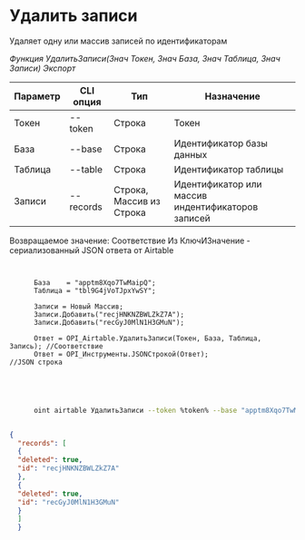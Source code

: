 ﻿---
sidebar_position: 4
---

# Удалить записи
 Удаляет одну или массив записей по идентификаторам


*Функция УдалитьЗаписи(Знач Токен, Знач База, Знач Таблица, Знач Записи) Экспорт*

  | Параметр | CLI опция | Тип | Назначение |
  |-|-|-|-|
  | Токен | --token | Строка | Токен |
  | База | --base | Строка | Идентификатор базы данных |
  | Таблица | --table | Строка | Идентификатор таблицы |
  | Записи | --records | Строка, Массив из Строка | Идентификатор или массив индентификаторов записей |

  
  Возвращаемое значение:   Соответствие Из КлючИЗначение - сериализованный JSON ответа от Airtable

```bsl title="Пример кода"
	
      
      База    = "apptm8Xqo7TwMaipQ";
      Таблица = "tbl9G4jVoTJpxYwSY";
      
      Записи = Новый Массив;
      Записи.Добавить("recjHNKNZBWLZkZ7A");
      Записи.Добавить("recGyJ0MlN1H3GMuN");
      
      Ответ = OPI_Airtable.УдалитьЗаписи(Токен, База, Таблица, Запись); //Соответствие
      Ответ = OPI_Инструменты.JSONСтрокой(Ответ);                       //JSON строка
      
    
	
```

```sh title="Пример команды CLI"
    
      oint airtable УдалитьЗаписи --token %token% --base "apptm8Xqo7TwMaipQ" --table "tbl9G4jVoTJpxYwSY" --records %records%


```


```json title="Результат"

{
  "records": [
  {
  "deleted": true,
  "id": "recjHNKNZBWLZkZ7A"
  },
  {
  "deleted": true,
  "id": "recGyJ0MlN1H3GMuN"
  }
  ]
  }

```
